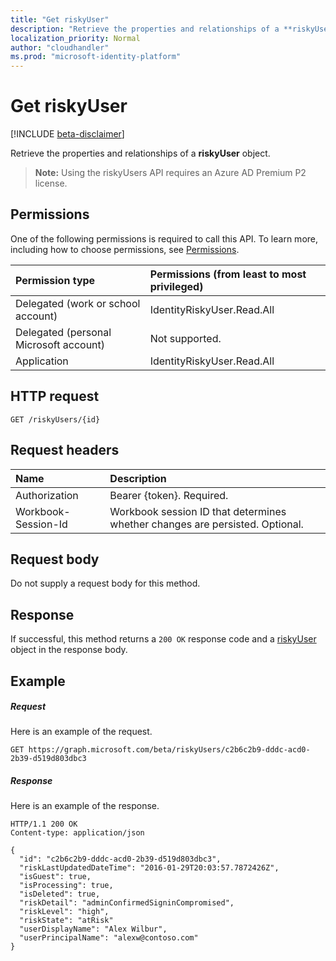 ```yaml
---
title: "Get riskyUser"
description: "Retrieve the properties and relationships of a **riskyUser** object."
localization_priority: Normal
author: "cloudhandler"
ms.prod: "microsoft-identity-platform"
---
```

# Get riskyUser

[!INCLUDE [beta-disclaimer](../../includes/beta-disclaimer.md)]

Retrieve the properties and relationships of a **riskyUser** object.

>**Note:** Using the riskyUsers API requires an Azure AD Premium P2 license.

## Permissions
One of the following permissions is required to call this API. To learn more, including how to choose permissions, see [Permissions](/graph/permissions-reference).

|Permission type      | Permissions (from least to most privileged)              |
|:--------------------|:---------------------------------------------------------|
|Delegated (work or school account) | IdentityRiskyUser.Read.All    |
|Delegated (personal Microsoft account) | Not supported.    |
|Application | IdentityRiskyUser.Read.All |

## HTTP request
<!-- { "blockType": "ignored" } -->
```http
GET /riskyUsers/{id}
```


## Request headers
| Name      |Description|
|:----------|:----------|
| Authorization  | Bearer {token}. Required. |
| Workbook-Session-Id  | Workbook session ID that determines whether changes are persisted. Optional.|

## Request body
Do not supply a request body for this method.

## Response

If successful, this method returns a `200 OK` response code and a [riskyUser](../resources/riskyUser.md) object in the response body.
## Example
##### Request
Here is an example of the request.
<!-- {
  "blockType": "request",
  "name": "get_riskyuser",
  "sampleKeys": ["c2b6c2b9-dddc-acd0-2b39-d519d803dbc3"]
}-->
```http
GET https://graph.microsoft.com/beta/riskyUsers/c2b6c2b9-dddc-acd0-2b39-d519d803dbc3
```
##### Response
Here is an example of the response.
<!-- {
  "blockType": "response",
  "truncated": true,
  "@odata.type": "microsoft.graph.riskyUser"
} -->
```http
HTTP/1.1 200 OK
Content-type: application/json

{
  "id": "c2b6c2b9-dddc-acd0-2b39-d519d803dbc3",
  "riskLastUpdatedDateTime": "2016-01-29T20:03:57.7872426Z",
  "isGuest": true,
  "isProcessing": true,
  "isDeleted": true,
  "riskDetail": "adminConfirmedSigninCompromised",
  "riskLevel": "high",
  "riskState": "atRisk"
  "userDisplayName": "Alex Wilbur",
  "userPrincipalName": "alexw@contoso.com"
}
```

<!-- uuid: 8fcb5dbc-d5aa-4681-8e31-b001d5168d79
2015-10-25 14:57:30 UTC -->
<!-- {
  "type": "#page.annotation",
  "description": "Get riskyUsers",
  "keywords": "",
  "section": "documentation",
  "tocPath": ""
}-->

